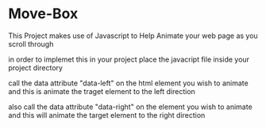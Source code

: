 # Move-Box
This Project makes use of Javascript to Help Animate your web page as you scroll through

in order to implemet this in your project place the javacript file inside your project directory

call the data attribute "data-left" on the html element you wish to animate and this is animate the traget element to the left direction

also call the data attribute "data-right" on the element you wish to animate and this will animate the target element to the right direction

